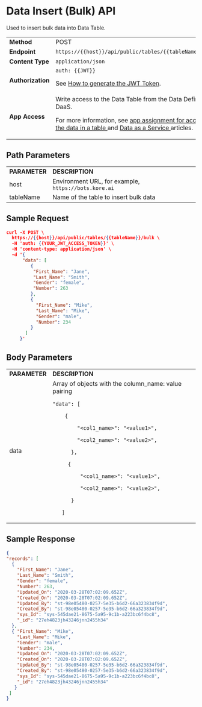 # Data Insert (Bulk) API

Used to insert bulk data into Data Table.


<table>
  <tr>
   <td><strong>Method</strong>
   </td>
   <td>POST
   </td>
  </tr>
  <tr>
   <td><strong>Endpoint</strong>
   </td>
   <td><code>https://{{host}}/api/public/tables/{{tableName}}/bulk</code>
   </td>
  </tr>
  <tr>
   <td><strong>Content Type</strong>
   </td>
   <td><code>application/json</code>
   </td>
  </tr>
  <tr>
   <td><strong>Authorization</strong>
   </td>
   <td><code>auth: {{JWT}}</code>
<p>
See <a href="../api-introduction/#generating-the-jwt-token">How to generate the JWT Token</a>.
   </td>
  </tr>
  <tr>
   <td><strong>App Access</strong>
   </td>
   <td>Write access to the Data Table from the Data Definition in DaaS.
<p>
For more information, see <a href="../../administration/data/data-table">app assignment for accessing the data in a table </a>and <a href="../../administration/data/data-as-service">Data as a Service </a>articles.
   </td>
  </tr>
</table>


 


## Path Parameters


<table>
  <tr>
   <td><strong>PARAMETER</strong>
   </td>
   <td><strong>DESCRIPTION</strong>
   </td>
  </tr>
  <tr>
   <td>host
   </td>
   <td>Environment URL, for example, <code>https://bots.kore.ai</code>
   </td>
  </tr>
  <tr>
   <td>tableName
   </td>
   <td>Name of the table to insert bulk data
   </td>
  </tr>
</table>


 


## Sample Request


```json
curl -X POST \
  https://{{host}}/api/public/tables/{{tableName}}/bulk \
  -H 'auth: {{YOUR_JWT_ACCESS_TOKEN}}' \
  -H 'content-type: application/json' \
  -d '{
      "data": [
         {
          "First_Name": "Jane",
          "Last_Name": "Smith",
          "Gender": "female",
          "Number": 263
         },
         { 
           "First_Name": "Mike", 
           "Last_Name": "Mike", 
           "Gender": "male", 
           "Number": 234 
         }
       ]
     }'
```


 


## Body Parameters


<table>
  <tr>
   <td><strong>PARAMETER</strong>
   </td>
   <td><strong>DESCRIPTION</strong>
   </td>
  </tr>
  <tr>
   <td>data
   </td>
   <td>Array of objects with the column_name: value pairing
<p>
<code>"data": [</code>
<p>
<code>    {</code>
<p>
<code>        "&lt;col1_name>": "&lt;value1>",</code>
<p>
<code>        "&lt;col2_name>": "&lt;value2>",</code>
<p>
<code>      },</code>
<p>
<code>     { </code>
<p>
<code>         "&lt;col1_name>": "&lt;value1>", </code>
<p>
<code>         "&lt;col2_name>": "&lt;value2>", </code>
<p>
<code>      }</code>
<p>
<code>   ]</code>
   </td>
  </tr>
</table>


 


## Sample Response


```json
{
"records": [
  {
    "First_Name": "Jane",
    "Last_Name": "Smith",
    "Gender": "female",
    "Number": 263,
    "Updated_On": "2020-03-28T07:02:09.652Z",
    "Created_On": "2020-03-28T07:02:09.652Z",
    "Updated_By": "st-98e05480-0257-5e35-b6d2-66a323834f9d",
    "Created_By": "st-98e05480-0257-5e35-b6d2-66a323834f9d",
    "sys_Id": "sys-545dae21-8675-5a95-9c1b-a223bc6f4bc8",
    "_id": "27eh4823jh43246jnn2455h34"
  },
  { "First_Name": "Mike", 
    "Last_Name": "Mike", 
    "Gender": "male", 
    "Number": 234, 
    "Updated_On": "2020-03-28T07:02:09.652Z", 
    "Created_On": "2020-03-28T07:02:09.652Z", 
    "Updated_By": "st-98e05480-0257-5e35-b6d2-66a323834f9d", 
    "Created_By": "st-98e05480-0257-5e35-b6d2-66a323834f9d", 
    "sys_Id": "sys-545dae21-8675-5a95-9c1b-a223bc6f4bc8",
    "_id": "27eh4823jh43246jnn2455h34" 
   }
 ]
}
```
